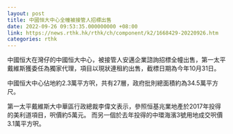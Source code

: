 ```yaml
---
layout: post
title: 中國恒大中心全幢被接管人招標出售
date: 2022-09-26 09:53:35.000000000 +08:00
link: https://news.rthk.hk/rthk/ch/component/k2/1668429-20220926.htm
categories: rthk
---
```


中國恒大在灣仔的中國恒大中心，被接管人安邁企業諮詢招標全幢出售，第一太平戴維斯獲委任為獨家代理，項目以現狀連租約出售，截標日期為今年10月31日。

中國恒大中心佔地約2.3萬平方呎，共有27層，政府批則總面積約為34.5萬平方尺。

第一太平戴維斯大中華區行政總裁李偉文表示，參照恒基兆業地產於2017年投得的美利道項目，呎價約5萬元。 而另一個於去年投得的中環海濱3號用地成交呎價3.1萬平方呎。
